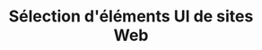 ---
layout: inspirer-ui-sites-web_index
title: Sélection d'éléments UI de sites Web
category: ui-sites-web
permalink: /inspiration/ui-design/sites-web/
intro: Adding sketching to the design process is.
text-twtr: En train d'explorer la sélection d'éléments UI de sites Web by @MagDuWebdesign
current_nav: all
---